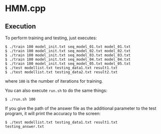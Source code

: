 # HMM.cpp

## Execution

To perform training and testing, just executes:

    $ ./train 100 model_init.txt seq_model_01.txt model_01.txt 
    $ ./train 100 model_init.txt seq_model_02.txt model_02.txt 
    $ ./train 100 model_init.txt seq_model_03.txt model_03.txt 
    $ ./train 100 model_init.txt seq_model_04.txt model_04.txt 
    $ ./train 100 model_init.txt seq_model_05.txt model_05.txt 
    $ ./test modellist.txt testing_data1.txt result1.txt
    $ ./test modellist.txt testing_data2.txt result2.txt

where `100` is the number of iterations for training.

You can also execute `run.sh` to do the same things:

    $ ./run.sh 100

If you give the path of the answer file as the additional parameter to the test program, it will print the accuracy to the screen:

    $ ./test modellist.txt testing_data1.txt result1.txt testing_answer.txt

